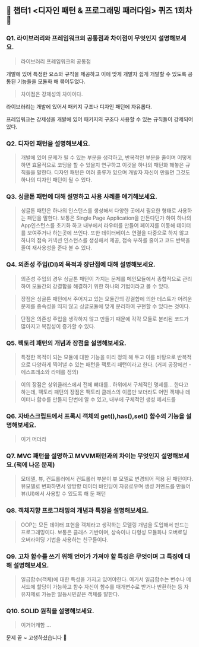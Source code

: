 ## 🧢 **챕터1 <디자인 패턴 & 프로그래밍 패러다임> 퀴즈 1회차** 🧢


### Q1. 라이브러리와 프레임워크의 공통점과 차이점이 무엇인지 설명해보세요.

> 라이브러리 프레임워크의 공통점

개발에 있어 특정한 요소와 규칙을 제공하고 이에 맞게 개발자 쉽게 개발할 수 있도록 공통된 기능들을 모듈화 해 묶어두었다.

> 차이점은 강제성의 차이이다.

라이브러리는 개발에 있어서 패키지 구조나 디자인 패턴에 자유롭다.

프레임워크는 강제성을 개발에 있어 패키지의 구조다 사용할 수 있는 규칙들이 강제되어 있다.

### Q2. 디자인 패턴을 설명해보세요.
> 개발에 있어 문제가 될 수 있는 부분을 생각하고, 반복적인 부분을 줄이며 어떻게하면 효율적으로 코딩을 할 수 있을지 연구하고 이것을 하나의 패턴화 해놓은 규칙들을 말한다. 디자인 패턴은 여러 종류가 있으며 개발자 자신이 만들면 그것도 하나의 디자인 패턴이 될 수 있다.

### Q3. 싱글톤 패턴에 대해 설명하고 사용 사례를 얘기해보세요.
> 싱글톤 패턴은 하나의 인스턴스를 생성해서 다양한 곳에서 필요한 형태로 사용하는 패턴을 말한다. 보통은 Single Page Application을 만든다던가 하여 하나의 App인스턴스를 초기화 하고 내부에서 라우터를 만들어 페이지를 이동해 데이터를 보여주거나 하는곳에 쓰인다. 또한 데이터베이스 연결을 다중으로 하지 않고 하나의 접속 커넥션 인스턴스를 생성해서 제공, 접속 부하를 줄이고 코드 반복을 줄여 재사용성을 준다 볼 수 있다. 

### Q4. 의존성 주입(DI)의 목적과 장단점에 대해 설명해보세요.
> 의존성 주입의 경우 싱글톤 패턴이 가지는 문제를 메인모듈에서 종합적으로 관리하여 모듈간의 강결합을 해결하기 위한 하나의 기법이라고 볼 수 있다. 

> 장점은 싱글톤 패턴에서 주어지고 있는 모듈간의 강결합에 의한 테스트가 어려운 문제를 종속성을 띄지 않고 싱글모듈에 맞게 분리하여 구현할 수 있다는 것이다.

> 단점은 의존성 주입을 생각하지 않고 만들기 때문에 각각 모듈로 분리된 코드가 많아지고 복잡성이 증가할 수 있다.

### Q5. 팩토리 패턴의 개념과 장점을 설명해보세요.
> 특정한 목적이 되는 모듈에 대한 기능을 미리 정의 해 두고 이를 바탕으로 반복적으로 다양하게 찍어낼 수 있는 패턴을 팩토리 패턴이라고 한다. (커피 공장에선 - 에스프레소와 라떼를 정의)

> 이의 장점은 상위클래스에서 전체 뼈대를.. 하위에서 구체적인 명세를... 한다고 하는데, 팩토리 패턴의 장점은 팩토리 클래스의 이름만 보더라도 어떤 객체나 데이터나 함수를 만들지 단번에 알 수 있고, 내부에 구체적인 생성 메서드를 

### Q6. 자바스크립트에서 프록시 객체의 get(),has(),set() 함수의 기능을 설명해보세요.
>  이거 머더라

### Q7. MVC 패턴을 설명하고 MVVM패턴과의 차이는 무엇인지 설명해보세요.(책에 나온 문제)
> 모데델, 뷰, 컨트롤러에서 컨트롤러 부분이 뷰 모델로 변경되어 적용 된 패턴이다. 뷰모델로 변화하면서 양방향 데이터 바인딩이 자유로우며 생성 커멘드를 만들어 뷰(UI)에서 사용할 수 있도록 해 둔 패턴

### Q8. 객체지향 프로그래밍의 개념과 특징을 설명해보세요.
> OOP는 모든 데이터 표현을 객체라고 생각하는 모델링 개념을 도입해서 만드는 프로그래밍이다. 보통은 클래스 기반이며, 상속이나 다형성 모듈화나 오버로딩 오버라이딩 기법을 사용하는 친구들이다.

### Q9. 고차 함수를 쓰기 위해 언어가 가져야 할 특징은 무엇이며 그 특징에 대해 설명해보세요.
> 일급함수(객체)에 대한 특성을 가지고 있어야한다. 여기서 일급함수는 변수나 메서드에 할당이 가능하고 함수 자신이 함수를 매개변수로 받거나 반환하는 등 자유자제로 가능한 일등시민같은 객체를 말한다.

### Q10. SOLID 원칙을 설명해보세요.
> 이거어캐함 ... 

문제 끝 ~ 고생하셨습니다 🥳
